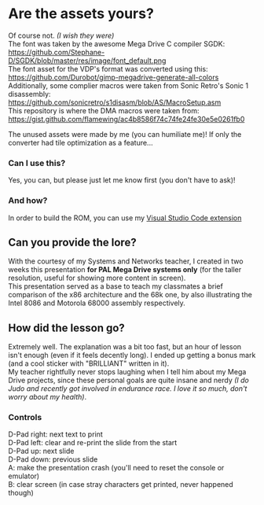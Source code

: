 # Are the assets yours?
Of course not. *(I wish they were)*  
The font was taken by the awesome Mega Drive C compiler SGDK: https://github.com/Stephane-D/SGDK/blob/master/res/image/font_default.png  
The font asset for the VDP's format was converted using this: https://github.com/Durobot/gimp-megadrive-generate-all-colors  
Additionally, some complier macros were taken from Sonic Retro's Sonic 1 disassembly: https://github.com/sonicretro/s1disasm/blob/AS/MacroSetup.asm  
This repository is where the DMA macros were taken from: https://gist.github.com/flamewing/ac4b8586f74c74fe24fe30e5e0261fb0  

The unused assets were made by me (you can humiliate me)! If only the converter had tile optimization as a feature...
### Can I use this?
Yes, you can, but please just let me know first (you don't have to ask)!

### And how?
In order to build the ROM, you can use my [Visual Studio Code extension](https://github.com/Franklin0770/megaenvironment)

## Can you provide the lore?
With the courtesy of my Systems and Networks teacher, I created in two weeks this presentation **for PAL Mega Drive systems only** (for the taller resolution, useful for showing more content in screen).  
This presentation served as a base to teach my classmates a brief comparison of the x86 architecture and the 68k one, by also illustrating the Intel 8086 and Motorola 68000 assembly respectively.

## How did the lesson go?
Extremely well. The explanation was a bit too fast, but an hour of lesson isn't enough (even if it feels decently long). I ended up getting a bonus mark (and a cool sticker with "BRILLIANT" written in it).  
My teacher rightfully never stops laughing when I tell him about my Mega Drive projects, since these personal goals are quite insane and nerdy *(I do Judo and recently got involved in endurance race. I love it so much, don't worry about my health)*.

### Controls
D-Pad right: next text to print  
D-Pad left: clear and re-print the slide from the start  
D-Pad up: next slide  
D-Pad down: previous slide  
A: make the presentation crash (you'll need to reset the console or emulator)  
B: clear screen (in case stray characters get printed, never happened though)  
